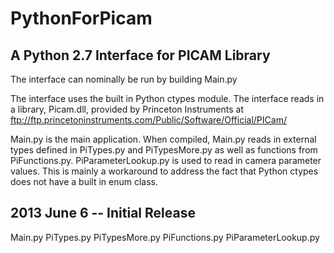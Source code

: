 PythonForPicam
==============

A Python 2.7 Interface for PICAM Library
----------------------------------------

The interface can nominally be run by building Main.py

The interface uses the built in Python ctypes module.  The interface reads in 
a library, Picam.dll, provided by Princeton Instruments at 
ftp://ftp.princetoninstruments.com/Public/Software/Official/PICam/

Main.py is the main application.  When compiled, Main.py reads in external types 
defined in PiTypes.py and PiTypesMore.py as well as functions from PiFunctions.py.
PiParameterLookup.py is used to read in camera parameter values.  This is mainly 
a workaround to address the fact that Python ctypes does not have a built in enum 
class.  


2013 June 6 -- Initial Release
------------------------------
Main.py
PiTypes.py
PiTypesMore.py
PiFunctions.py
PiParameterLookup.py
